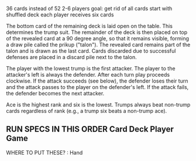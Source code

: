 36 cards instead of 52
2-6 players
goal: get rid of all cards
start with shuffled deck
each player receives six cards

The bottom card of the remaining deck is laid open on the table.
This determines the trump suit.
The remainder of the deck is then placed on top of the revealed card at a 90 degree angle, so that it remains visible, forming a draw pile called the prikup ("talon"). The revealed card remains part of the talon and is drawn as the last card. Cards discarded due to successful defenses are placed in a discard pile next to the talon.

The player with the lowest trump is the first attacker. The player to the attacker's left is always the defender. After each turn play proceeds clockwise. If the attack succeeds (see below), the defender loses their turn and the attack passes to the player on the defender's left. If the attack fails, the defender becomes the next attacker.

Ace is the highest rank and six is the lowest. Trumps always beat non-trump cards regardless of rank (e.g., a trump six beats a non-trump ace).



RUN SPECS IN THIS ORDER
Card
Deck
Player
Game
--
WHERE TO PUT THESE? :
Hand
